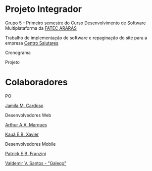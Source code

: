 <h1>Projeto Integrador</h1>

<p> Grupo 5 - Primeiro semestre do Curso Desenvolvimento de Software Multiplataforma da <a href="https://fatecararas.cps.sp.gov.br/tecnologia-em-desenvolvimento-de-softwares-multiplataforma/"> FATEC ARARAS</a> </p>

<p> Trabalho de implementação de software e repaginação do site para a empresa <a href="https://www.centrosalutares.com.br/">Centro Salutares</a></p>

<p>Cronograma</p>

<p>Projeto</p>

<h1>Colaboradores</h1>

<p>PO</p>
<p><a href="https://github.com/jmcardoso18">Jamila M. Cardoso</a></p>

<p>Desenvolvedores Web</p>
<p><a href="https://github.com/thurzinho-0">Arthur A.A. Marques</a></p>
<p><a href="https://github.com/KauaXavier1">Kauã E.B. Xavier</a></p>

<p>Desenvolvedores Mobile</p>
<p><a href="https://github.com/PatrickFranzini">Patrick E.B. Franzini</a></p>
<p><a href="https://github.com/valdemirvalentin07">Valdemir V. Santos - "Galego"</a></p>


